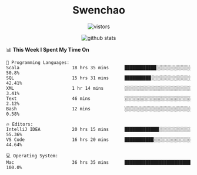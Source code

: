 <h1 align="center">Swenchao</h3>

<p align="center">
  <img src="https://visitor-badge.glitch.me/badge?page_id=Swenchao" alt="vistors" />
</p>

<p align="center">
  <img src="https://github-readme-stats.vercel.app/api?username=Swenchao&count_private=true&show_icons=true&theme=vue-dark&hide_title=true" alt="github stats" />
</p>

<!--START_SECTION:waka-->
📊 **This Week I Spent My Time On** 

```text
💬 Programming Languages: 
Scala                    18 hrs 35 mins      ████████████░░░░░░░░░░░░░   50.8% 
SQL                      15 hrs 31 mins      ██████████░░░░░░░░░░░░░░░   42.41% 
XML                      1 hr 14 mins        ░░░░░░░░░░░░░░░░░░░░░░░░░   3.41% 
Text                     46 mins             ░░░░░░░░░░░░░░░░░░░░░░░░░   2.12% 
Bash                     12 mins             ░░░░░░░░░░░░░░░░░░░░░░░░░   0.58%

🔥 Editors: 
IntelliJ IDEA            20 hrs 15 mins      █████████████░░░░░░░░░░░░   55.36% 
VS Code                  16 hrs 20 mins      ███████████░░░░░░░░░░░░░░   44.64%

💻 Operating System: 
Mac                      36 hrs 35 mins      █████████████████████████   100.0%

```


<!--END_SECTION:waka-->

